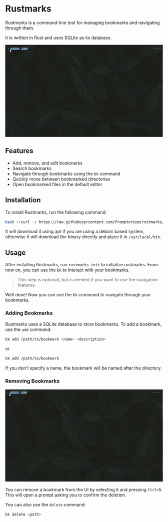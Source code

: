 # Rustmarks

Rustmarks is a command-line tool for managing bookmarks and navigating through them.

It is written in Rust and uses SQLite as its database.

![Gif of Rustmarks](https://github.com/Promptorium/rustmarks/blob/main/media/rustmarks.gif)

## Features

- Add, remove, and edit bookmarks
- Search bookmarks
- Navigate through bookmarks using the `bk` command
- Quickly move between bookmarked directories
- Open bookmarked files in the default editor

## Installation

To install Rustmarks, run the following command:
```bash
bash <(curl -s https://raw.githubusercontent.com/Promptorium/rustmarks/main/install.sh)
```
It will download it using apt if you are using a debian based system, otherwise it will download the binary directly and place it in `/usr/local/bin`.

## Usage

After installing Rustmarks, run `rustmarks init` to initialize rustmarks. From now on, you can use the `bk` to interact with your bookmarks.

> This step is optional, but is needed if you want to use the navigation features.

Well done! Now you can use the `bk` command to navigate through your bookmarks. 

### Adding Bookmarks

Rustmarks uses a SQLite database to store bookmarks.
To add a bookmark, use the `add` command:

```bash
bk add /path/to/bookmark <name> <description>
```
or 
```bash
bk add /path/to/bookmark
```

If you don't specify a name, the bookmark will be named after the directory.

### Removing Bookmarks
![Deleting a bookmark](https://github.com/Promptorium/rustmarks/blob/main/media/delete.gif)

You can remove a bookmark from the UI by selecting it and pressing `Ctrl+D`. This will open a prompt asking you to confirm the deletion.


You can also use the `delete` command:
```bash
bk delete <path>
```

